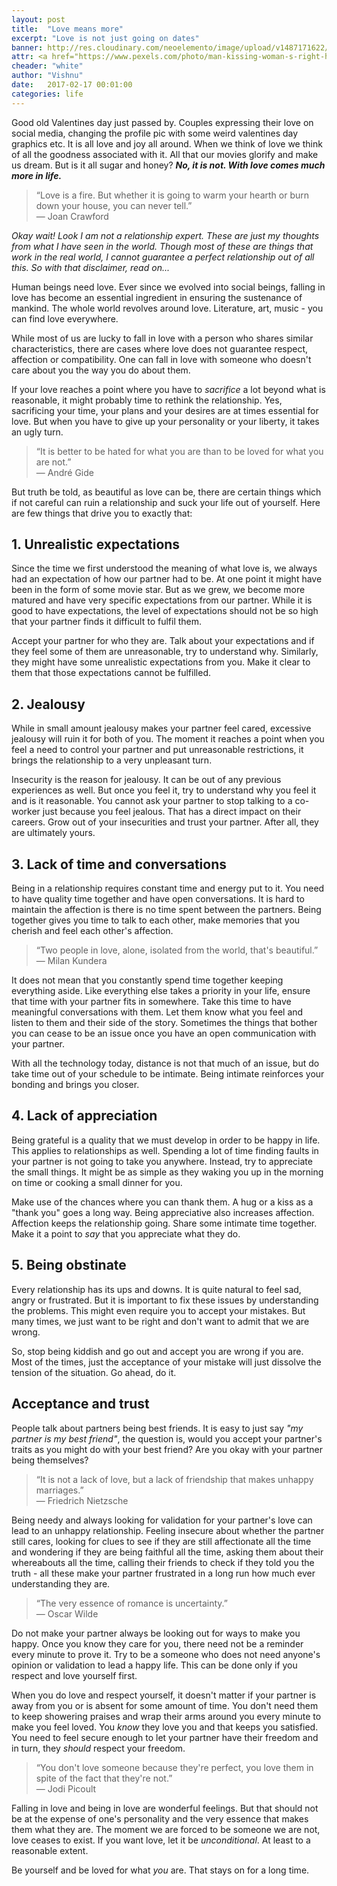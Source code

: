 ```yaml
---
layout: post
title:  "Love means more"
excerpt: "Love is not just going on dates"
banner: http://res.cloudinary.com/neoelemento/image/upload/v1487171622/blog/love-min.jpg
attr: <a href="https://www.pexels.com/photo/man-kissing-woman-s-right-hand-192329/">Pexels</a>
cheader: "white"
author: "Vishnu"
date:   2017-02-17 00:01:00
categories: life
---
```

Good old Valentines day just passed by. Couples expressing their love on social media, changing the profile pic with some weird valentines day graphics etc. It is all love and joy all around. When we think of love we think of all the goodness associated with it. All that our movies glorify and make us dream. But is it all sugar and honey? ***No, it is not. With love comes much more in life.***

>“Love is a fire. But whether it is going to warm your hearth or burn down your house, you can never tell.”  <br>
― Joan Crawford

*Okay wait! Look I am not a relationship expert. These are just my thoughts from what I have seen in the world. Though most of these are things that work in the real world, I cannot guarantee a perfect relationship out of all this. So with that disclaimer, read on...*

Human beings need love. Ever since we evolved into social beings, falling in love has become an essential ingredient in ensuring the sustenance of mankind. The whole world revolves around love. Literature, art, music - you can find love everywhere.

While most of us are lucky to fall in love with a person who shares similar characteristics, there are cases where love does not guarantee respect, affection or compatibility. One can fall in love with someone who doesn't care about you the way you do about them.

If your love reaches a point where you have to *sacrifice* a lot beyond what is reasonable, it might probably time to rethink the relationship. Yes, sacrificing your time, your plans and your desires are at times essential for love. But when you have to give up your personality or your liberty, it takes an ugly turn.

>“It is better to be hated for what you are than to be loved for what you are not.” <br>
― André Gide

But truth be told, as beautiful as love can be, there are certain things which if not careful can ruin a relationship and suck your life out of yourself. Here are few things that drive you to exactly that:

## 1. Unrealistic expectations
Since the time we first understood the meaning of what love is, we always had an expectation of how our partner had to be. At one point it might have been in the form of some movie star. But as we grew, we become more matured and have very specific expectations from our partner. While it is good to have expectations, the level of expectations should not be so high that your partner finds it difficult to fulfil them.

Accept your partner for who they are. Talk about your expectations and if they feel some of them are unreasonable, try to understand why. Similarly, they might have some unrealistic expectations from you. Make it clear to them that those expectations cannot be fulfilled.

## 2. Jealousy
While in small amount jealousy makes your partner feel cared, excessive jealousy will ruin it for both of you. The moment it reaches a point when you feel a need to control your partner and put unreasonable restrictions, it brings the relationship to a very unpleasant turn.

Insecurity is the reason for jealousy. It can be out of any previous experiences as well. But once you feel it, try to understand why you feel it and is it reasonable. You cannot ask your partner to stop talking to a co-worker just because you feel jealous. That has a direct impact on their careers. Grow out of your insecurities and trust your partner. After all, they are ultimately yours.

## 3. Lack of time and conversations
Being in a relationship requires constant time and energy put to it. You need to have quality time together and have open conversations. It is hard to maintain the affection is there is no time spent between the partners. Being together gives you time to talk to each other, make memories that you cherish and feel each other's affection.

>“Two people in love, alone, isolated from the world, that's beautiful.” <br>
― Milan Kundera

It does not mean that you constantly spend time together keeping everything aside. Like everything else takes a priority in your life, ensure that time with your partner fits in somewhere. Take this time to have meaningful conversations with them. Let them know what you feel and listen to them and their side of the story. Sometimes the things that bother you can cease to be an issue once you have an open communication with your partner.

With all the technology today, distance is not that much of an issue, but do take time out of your schedule to be intimate. Being intimate reinforces your bonding and brings you closer.

## 4. Lack of appreciation
Being grateful is a quality that we must develop in order to be happy in life. This applies to relationships as well. Spending a lot of time finding faults in your partner is not going to take you anywhere. Instead, try to appreciate the small things. It might be as simple as they waking you up in the morning on time or cooking a small dinner for you.

Make use of the chances where you can thank them. A hug or a kiss as a "thank you" goes a long way. Being appreciative also increases affection. Affection keeps the relationship going. Share some intimate time together. Make it a point to *say* that you appreciate what they do.

## 5. Being obstinate
Every relationship has its ups and downs. It is quite natural to feel sad, angry or frustrated. But it is important to fix these issues by understanding the problems. This might even require you to accept your mistakes. But many times, we just want to be right and don't want to admit that we are wrong.

So, stop being kiddish and go out and accept you are wrong if you are. Most of the times, just the acceptance of your mistake will just dissolve the tension of the situation. Go ahead, do it.

## Acceptance and trust
People talk about partners being best friends. It is easy to just say *"my partner is my best friend"*, the question is, would you accept your partner's traits as you might do with your best friend? Are you okay with your partner being themselves?

>“It is not a lack of love, but a lack of friendship that makes unhappy marriages.” <br>
― Friedrich Nietzsche

Being needy and always looking for validation for your partner's love can lead to an unhappy relationship. Feeling insecure about whether the partner still cares, looking for clues to see if they are still affectionate all the time and wondering if they are being faithful all the time, asking them about their whereabouts all the time, calling their friends to check if they told you the truth - all these make your partner frustrated in a long run how much ever understanding they are.

>“The very essence of romance is uncertainty.” <br>
― Oscar Wilde

Do not make your partner always be looking out for ways to make you happy. Once you know they care for you, there need not be a reminder every minute to prove it. Try to be a someone who does not need anyone's opinion or validation to lead a happy life. This can be done only if you respect and love yourself first.

When you do love and respect yourself, it doesn't matter if your partner is away from you or is absent for some amount of time. You don't need them to keep showering praises and wrap their arms around you every minute to make you feel loved. You *know* they love you and that keeps you satisfied. You need to feel secure enough to let your partner have their freedom and in turn, they *should* respect your freedom.

>“You don't love someone because they're perfect, you love them in spite of the fact that they're not.” <br>
― Jodi Picoult

Falling in love and being in love are wonderful feelings. But that should not be at the expense of one's personality and the very essence that makes them what they are. The moment we are forced to be someone we are not, love ceases to exist. If you want love, let it be *unconditional*. At least to a reasonable extent.

Be yourself and be loved for what *you* are. That stays on for a long time.